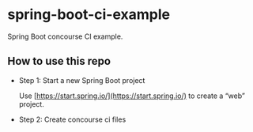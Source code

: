 # spring-boot-ci-example

Spring Boot concourse CI example.

## How to use this repo

- Step 1: Start a new Spring Boot project

  Use [https://start.spring.io/](https://start.spring.io/) to create a “web” project.

- Step 2: Create concourse ci files
